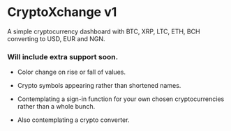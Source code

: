 # CryptoXchange v1

A simple cryptocurrency dashboard with BTC, XRP, LTC, ETH, BCH converting to USD, EUR and NGN.

### Will include extra support soon. 

- Color change on rise or fall of values.
- Crypto symbols appearing rather than shortened names.

- Contemplating a sign-in function for your own chosen cryptocurrencies rather than a whole bunch.
- Also contemplating a crypto converter.
